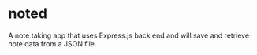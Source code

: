 # noted
A note taking app that uses Express.js back end and will save and retrieve note data from a JSON file.
